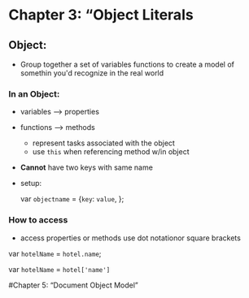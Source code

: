# Chapter 3: “Object Literals

## Object:
 - Group together a set of variables functions to create a model of somethin you'd recognize in the real world
 ### In an Object:
 - variables --> properties
 - functions --> methods
   - represent tasks associated with the object
   - use `this` when referencing method w/in object
- **Cannot** have two keys with same name
-  setup:

      var `objectname` = {`key`: `value`,
      };

### How to access
- access properties or methods use dot notationor square brackets

var `hotelName` = `hotel.name`;

var `hotelName` = `hotel['name']`

#Chapter 5: “Document Object Model”